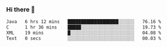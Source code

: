 ### Hi there 👋

<!--START_SECTION:waka-->

```txt
Java   6 hrs 12 mins   ███████████████████░░░░░░   76.16 %
C      1 hr 36 mins    █████░░░░░░░░░░░░░░░░░░░░   19.73 %
XML    19 mins         █░░░░░░░░░░░░░░░░░░░░░░░░   04.08 %
Text   0 secs          ░░░░░░░░░░░░░░░░░░░░░░░░░   00.03 %
```

<!--END_SECTION:waka-->


<!--
**AnkelMauCastillo/AnkelMauCastillo** is a ✨ _special_ ✨ repository because its `README.md` (this file) appears on your GitHub profile.

Here are some ideas to get you started:

- 🔭 I’m currently working on ...
- 🌱 I’m currently learning ...
- 👯 I’m looking to collaborate on ...
- 🤔 I’m looking for help with ...
- 💬 Ask me about ...
- 📫 How to reach me: ...
- 😄 Pronouns: ...
- ⚡ Fun fact: ...
-->
